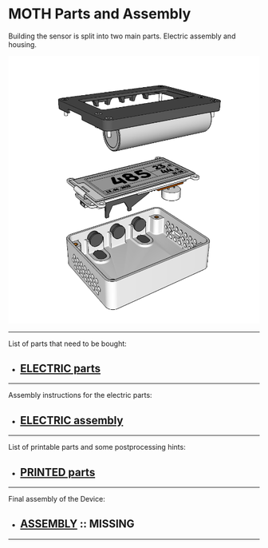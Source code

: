 # <a name="moth_parts">MOTH Parts and Assembly</a>

Building the sensor is split into two main parts. Electric assembly and housing.

<img src="../images/overview_800.png" alt= "acrylic glas 1mm" width="800">

---

List of parts that need to be bought:

- ## [ELECTRIC parts](electricparts.md)

---

Assembly instructions for the electric parts:

- ## [ELECTRIC assembly](electricassembly.md)

---

List of printable parts and some postprocessing hints:

- ## [PRINTED parts](printedparts.md)

---

Final assembly of the Device:

- ## [ASSEMBLY](assembly.md) :: MISSING

---
